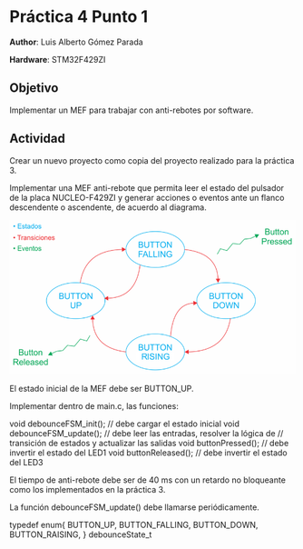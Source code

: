 # Práctica 4 Punto 1

**Author**: Luis Alberto Gómez Parada

**Hardware**: STM32F429ZI

## Objetivo
Implementar un MEF para trabajar con anti-rebotes por software.

## Actividad
Crear un nuevo proyecto como copia del proyecto realizado para la práctica 3.

Implementar una MEF anti-rebote que permita leer el estado del pulsador de la placa NUCLEO-F429ZI y generar acciones o eventos ante un flanco descendente o ascendente, de acuerdo al diagrama.

![Texto alternativo](imagen1.png)

El estado inicial de la MEF debe ser BUTTON_UP.

Implementar dentro de main.c, las funciones:

void debounceFSM_init();		// debe cargar el estado inicial
void debounceFSM_update();	// debe leer las entradas, resolver la lógica de
					// transición de estados y actualizar las salidas
void buttonPressed();			// debe invertir el estado del LED1
void buttonReleased();		// debe invertir el estado del LED3 

El tiempo de anti-rebote debe ser de 40 ms con un retardo no bloqueante como los implementados en la práctica 3.

La función debounceFSM_update() debe llamarse periódicamente.


typedef enum{
BUTTON_UP,
BUTTON_FALLING,
BUTTON_DOWN,
BUTTON_RAISING,
} debounceState_t